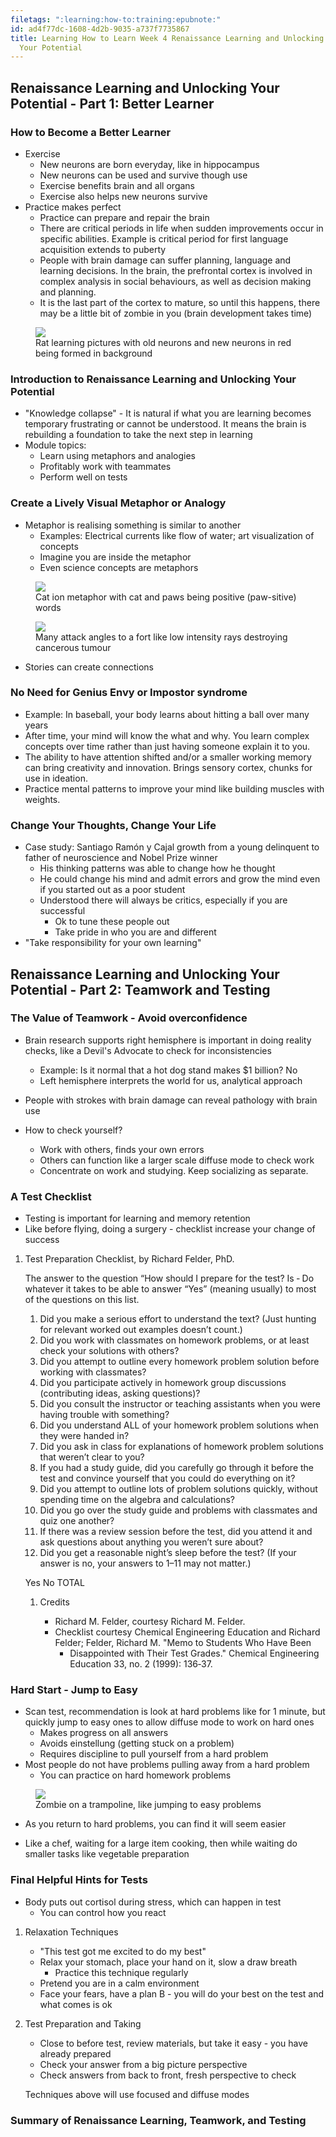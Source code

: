 ```yaml
---
filetags: ":learning:how-to:training:epubnote:"
id: ad4f77dc-1608-4d2b-9035-a737f7735867
title: Learning How to Learn Week 4 Renaissance Learning and Unlocking
  Your Potential
---
```


## Renaissance Learning and Unlocking Your Potential - Part 1: Better Learner

### How to Become a Better Learner

- Exercise
  - New neurons are born everyday, like in hippocampus
  - New neurons can be used and survive though use
  - Exercise benefits brain and all organs
  - Exercise also helps new neurons survive
- Practice makes perfect
  - Practice can prepare and repair the brain
  - There are critical periods in life when sudden improvements occur in
    specific abilities. Example is critical period for first language
    acquisition extends to puberty
  - People with brain damage can suffer planning, language and learning
    decisions. In the brain, the prefrontal cortex is involved in
    complex analysis in social behaviours, as well as decision making
    and planning.
  - It is the last part of the cortex to mature, so until this happens,
    there may be a little bit of zombie in you (brain development takes
    time)

<figure>
<img
src="../media/Learning-How-to-Learn-Week4-2024-12-26-Rat-and-Neurons.png" />
<figcaption>Rat learning pictures with old neurons and new neurons in
red being formed in background</figcaption>
</figure>

### Introduction to Renaissance Learning and Unlocking Your Potential

- "Knowledge collapse" - It is natural if what you are learning becomes
  temporary frustrating or cannot be understood. It means the brain is
  rebuilding a foundation to take the next step in learning
- Module topics:
  - Learn using metaphors and analogies
  - Profitably work with teammates
  - Perform well on tests

### Create a Lively Visual Metaphor or Analogy

- Metaphor is realising something is similar to another
  - Examples: Electrical currents like flow of water; art visualization
    of concepts
  - Imagine you are inside the metaphor
  - Even science concepts are metaphors

<figure>
<img
src="../media/Learning-How-to-Learn-Week4-2024-12-26-Cat-ion-paw-sitive-metaphor.png" />
<figcaption>Cat ion metaphor with cat and paws being positive
(paw-sitive) words</figcaption>
</figure>

<figure>
<img
src="../media/Learning-How-to-Learn-Week4-2024-12-26-Many-attack-angles-to-a-fort.png" />
<figcaption>Many attack angles to a fort like low intensity rays
destroying cancerous tumour</figcaption>
</figure>

- Stories can create connections

### No Need for Genius Envy or Impostor syndrome

- Example: In baseball, your body learns about hitting a ball over many
  years
- After time, your mind will know the what and why. You learn complex
  concepts over time rather than just having someone explain it to you.
- The ability to have attention shifted and/or a smaller working memory
  can bring creativity and innovation. Brings sensory cortex, chunks for
  use in ideation.
- Practice mental patterns to improve your mind like building muscles
  with weights.

### Change Your Thoughts, Change Your Life

- Case study: Santiago Ramón y Cajal growth from a young delinquent to
  father of neuroscience and Nobel Prize winner
  - His thinking patterns was able to change how he thought
  - He could change his mind and admit errors and grow the mind even if
    you started out as a poor student
  - Understood there will always be critics, especially if you are
    successful
    - Ok to tune these people out
    - Take pride in who you are and different
- "Take responsibility for your own learning"

## Renaissance Learning and Unlocking Your Potential - Part 2: Teamwork and Testing

### The Value of Teamwork - Avoid overconfidence

- Brain research supports right hemisphere is important in doing reality
  checks, like a Devil's Advocate to check for inconsistencies

  - Example: Is it normal that a hot dog stand makes \$1 billion? No
  - Left hemisphere interprets the world for us, analytical approach

- People with strokes with brain damage can reveal pathology with brain
  use

- How to check yourself?

  - Work with others, finds your own errors
  - Others can function like a larger scale diffuse mode to check work
  - Concentrate on work and studying. Keep socializing as separate.

### A Test Checklist

- Testing is important for learning and memory retention
- Like before flying, doing a surgery - checklist increase your change
  of success

1.  Test Preparation Checklist, by Richard Felder, PhD.

    The answer to the question “How should I prepare for the test? Is ‐
    Do whatever it takes to be able to answer “Yes” (meaning usually) to
    most of the questions on this list.

    1.  Did you make a serious effort to understand the text? (Just
        hunting for relevant worked out examples doesn’t count.)
    2.  Did you work with classmates on homework problems, or at least
        check your solutions with others?
    3.  Did you attempt to outline every homework problem solution
        before working with classmates?
    4.  Did you participate actively in homework group discussions
        (contributing ideas, asking questions)?
    5.  Did you consult the instructor or teaching assistants when you
        were having trouble with something?
    6.  Did you understand ALL of your homework problem solutions when
        they were handed in?
    7.  Did you ask in class for explanations of homework problem
        solutions that weren’t clear to you?
    8.  If you had a study guide, did you carefully go through it before
        the test and convince yourself that you could do everything on
        it?
    9.  Did you attempt to outline lots of problem solutions quickly,
        without spending time on the algebra and calculations?
    10. Did you go over the study guide and problems with classmates and
        quiz one another?
    11. If there was a review session before the test, did you attend it
        and ask questions about anything you weren’t sure about?
    12. Did you get a reasonable night’s sleep before the test? (If your
        answer is no, your answers to 1–11 may not matter.)

    Yes No TOTAL

    1.  Credits

        - Richard M. Felder, courtesy Richard M. Felder.
        - Checklist courtesy Chemical Engineering Education and Richard
          Felder; Felder, Richard M. "Memo to Students Who Have Been
          - Disappointed with Their Test Grades." Chemical Engineering
            Education 33, no. 2 (1999): 136‐37.

### Hard Start - Jump to Easy

- Scan test, recommendation is look at hard problems like for 1 minute,
  but quickly jump to easy ones to allow diffuse mode to work on hard
  ones
  - Makes progress on all answers
  - Avoids einstellung (getting stuck on a problem)
  - Requires discipline to pull yourself from a hard problem
- Most people do not have problems pulling away from a hard problem
  - You can practice on hard homework problems

<figure>
<img
src="../media/Learning-How-to-Learn-Week4-2024-12-26-Zombie-on-Trampoline.png" />
<figcaption>Zombie on a trampoline, like jumping to easy
problems</figcaption>
</figure>

- As you return to hard problems, you can find it will seem easier

- Like a chef, waiting for a large item cooking, then while waiting do
  smaller tasks like vegetable preparation

### Final Helpful Hints for Tests

- Body puts out cortisol during stress, which can happen in test
  - You can control how you react

1.  Relaxation Techniques

    - "This test got me excited to do my best"
    - Relax your stomach, place your hand on it, slow a draw breath
      - Practice this technique regularly
    - Pretend you are in a calm environment
    - Face your fears, have a plan B - you will do your best on the test
      and what comes is ok

2.  Test Preparation and Taking

    - Close to before test, review materials, but take it easy - you
      have already prepared
    - Check your answer from a big picture perspective
    - Check answers from back to front, fresh perspective to check

    Techniques above will use focused and diffuse modes

### Summary of Renaissance Learning, Teamwork, and Testing

